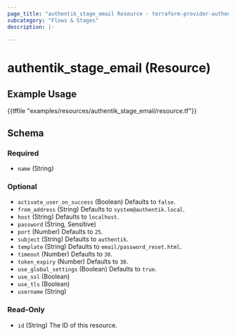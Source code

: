 ```yaml
---
page_title: "authentik_stage_email Resource - terraform-provider-authentik"
subcategory: "Flows & Stages"
description: |-
  
---
```


# authentik_stage_email (Resource)



## Example Usage

{{tffile "examples/resources/authentik_stage_email/resource.tf"}}

<!-- schema generated by tfplugindocs -->
## Schema

### Required

- `name` (String)

### Optional

- `activate_user_on_success` (Boolean) Defaults to `false`.
- `from_address` (String) Defaults to `system@authentik.local`.
- `host` (String) Defaults to `localhost`.
- `password` (String, Sensitive)
- `port` (Number) Defaults to `25`.
- `subject` (String) Defaults to `authentik`.
- `template` (String) Defaults to `email/password_reset.html`.
- `timeout` (Number) Defaults to `30`.
- `token_expiry` (Number) Defaults to `30`.
- `use_global_settings` (Boolean) Defaults to `true`.
- `use_ssl` (Boolean)
- `use_tls` (Boolean)
- `username` (String)

### Read-Only

- `id` (String) The ID of this resource.


